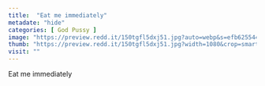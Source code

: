 ```yaml
---
title:  "Eat me immediately"
metadate: "hide"
categories: [ God Pussy ]
image: "https://preview.redd.it/150tgfl5dxj51.jpg?auto=webp&s=efb625544afd1e8a54455129c3a0f6e70b9f96cd"
thumb: "https://preview.redd.it/150tgfl5dxj51.jpg?width=1080&crop=smart&auto=webp&s=e462f6403b71bbb95b1cb50d52cf0f1c34b3ccf3"
visit: ""
---
```

Eat me immediately
